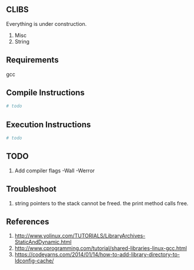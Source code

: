 ## CLIBS

Everything is under construction.

01. Misc
02. String

## Requirements
gcc

## Compile Instructions
``` sh
# todo
```

## Execution Instructions
``` sh
# todo
```

## TODO
1. Add compiler flags -Wall -Werror

## Troubleshoot
1. string
pointers to the stack cannot be freed. the print method calls free.

## References
1. http://www.yolinux.com/TUTORIALS/LibraryArchives-StaticAndDynamic.html
2. http://www.cprogramming.com/tutorial/shared-libraries-linux-gcc.html
3. https://codeyarns.com/2014/01/14/how-to-add-library-directory-to-ldconfig-cache/
